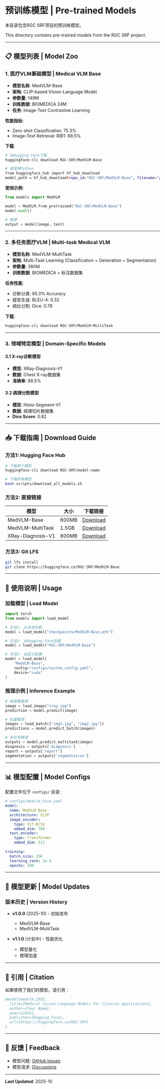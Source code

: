 # 预训练模型 | Pre-trained Models

本目录包含RGC SRF项目的预训练模型。

This directory contains pre-trained models from the RGC SRF project.

---

## 📋 模型列表 | Model Zoo

### 1. 医疗VLM基础模型 | Medical VLM Base

- **模型名称**: MedVLM-Base
- **架构**: CLIP-based Vision-Language Model
- **参数量**: 149M
- **训练数据**: BIOMEDICA 24M
- **任务**: Image-Text Contrastive Learning

**性能指标**:
- Zero-shot Classification: 75.3%
- Image-Text Retrieval: R@1: 68.5%

**下载**:
```bash
# 从Hugging Face下载
huggingface-cli download RGC-SRF/MedVLM-Base

# 或使用Python
from huggingface_hub import hf_hub_download
model_path = hf_hub_download(repo_id="RGC-SRF/MedVLM-Base", filename="pytorch_model.bin")
```

**使用示例**:
```python
from models import MedVLM

model = MedVLM.from_pretrained("RGC-SRF/MedVLM-Base")
model.eval()

# 推理
output = model(image, text)
```

---

### 2. 多任务医疗VLM | Multi-task Medical VLM

- **模型名称**: MedVLM-MultiTask
- **架构**: Multi-Task Learning (Classification + Generation + Segmentation)
- **参数量**: 380M
- **训练数据**: BIOMEDICA + 标注数据集

**任务性能**:
- 诊断分类: 85.3% Accuracy
- 报告生成: BLEU-4: 0.32
- 病灶分割: Dice: 0.78

**下载**:
```bash
huggingface-cli download RGC-SRF/MedVLM-MultiTask
```

---

### 3. 领域特定模型 | Domain-Specific Models

#### 3.1 X-ray诊断模型
- **模型**: XRay-Diagnosis-V1
- **数据**: Chest X-ray数据集
- **准确率**: 88.5%

#### 3.2 病理分割模型
- **模型**: Histo-Segment-V1
- **数据**: 病理切片数据集
- **Dice Score**: 0.82

---

## 📥 下载指南 | Download Guide

### 方法1: Hugging Face Hub

```bash
# 下载单个模型
huggingface-cli download RGC-SRF/model-name

# 下载所有模型
bash scripts/download_all_models.sh
```

### 方法2: 直接链接

| 模型 | 大小 | 下载链接 |
|------|------|---------|
| MedVLM-Base | 600MB | [Download](URL) |
| MedVLM-MultiTask | 1.5GB | [Download](URL) |
| XRay-Diagnosis-V1 | 800MB | [Download](URL) |

### 方法3: Git LFS

```bash
git lfs install
git clone https://huggingface.co/RGC-SRF/MedVLM-Base
```

---

## 🔧 使用说明 | Usage

### 加载模型 | Load Model

```python
import torch
from models import load_model

# 方法1: 从本地加载
model = load_model("checkpoints/MedVLM-Base.pth")

# 方法2: 从Hugging Face加载
model = load_model("RGC-SRF/MedVLM-Base")

# 方法3: 自定义配置
model = load_model(
    "MedVLM-Base",
    config="configs/custom_config.yaml",
    device="cuda"
)
```

### 推理示例 | Inference Example

```python
# 单图像推理
image = load_image("xray.jpg")
prediction = model.predict(image)

# 批量推理
images = load_batch(["img1.jpg", "img2.jpg"])
predictions = model.predict_batch(images)

# 多任务推理
outputs = model.predict_multitask(image)
diagnosis = outputs['diagnosis']
report = outputs['report']
segmentation = outputs['segmentation']
```

---

## 📊 模型配置 | Model Configs

配置文件位于 `configs/` 目录:

```yaml
# configs/medvlm_base.yaml
model:
  name: MedVLM-Base
  architecture: CLIP
  image_encoder:
    type: ViT-B/32
    embed_dim: 768
  text_encoder:
    type: Transformer
    embed_dim: 512
  
training:
  batch_size: 256
  learning_rate: 1e-4
  epochs: 100
```

---

## 🔄 模型更新 | Model Updates

### 版本历史 | Version History

- **v1.0.0** (2025-10) - 初始发布
  - MedVLM-Base
  - MedVLM-MultiTask

- **v1.1.0** (计划中) - 性能优化
  - 模型量化
  - 推理加速

---

## 📝 引用 | Citation

如果使用了我们的模型，请引用：

```bibtex
@model{medvlm_2025,
  title={Medical Vision-Language Models for Clinical Applications},
  author={Your Name},
  year={2025},
  publisher={Hugging Face},
  url={https://huggingface.co/RGC-SRF}
}
```

---

## 📧 反馈 | Feedback

- 模型问题: [GitHub Issues](https://github.com/77YQ77/RGC-SRF/issues)
- 模型请求: [Discussions](https://github.com/77YQ77/RGC-SRF/discussions)

---

**Last Updated**: 2025-10


